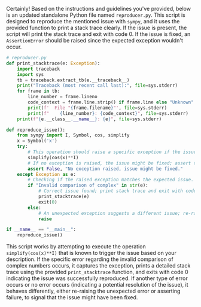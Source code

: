 Certainly! Based on the instructions and guidelines you've provided, below is an updated standalone Python file named `reproducer.py`. This script is designed to reproduce the mentioned issue with `sympy`, and it uses the provided function to print a stack trace clearly. If the issue is present, the script will print the stack trace and exit with code 0. If the issue is fixed, an `AssertionError` should be raised since the expected exception wouldn't occur.

```python
# reproducer.py
def print_stacktrace(e: Exception):
    import traceback
    import sys
    tb = traceback.extract_tb(e.__traceback__)
    print("Traceback (most recent call last):", file=sys.stderr)
    for frame in tb:
        line_number = frame.lineno
        code_context = frame.line.strip() if frame.line else "Unknown"
        print(f'  File "{frame.filename}"', file=sys.stderr)
        print(f"    {line_number}: {code_context}", file=sys.stderr)
    print(f"{e.__class__.__name__}: {e}", file=sys.stderr)

def reproduce_issue():
    from sympy import I, Symbol, cos, simplify
    x = Symbol('x')
    try:
        # This operation should raise a specific exception if the issue exists.
        simplify(cos(x)**I)
        # If no exception is raised, the issue might be fixed; assert to flag that.
        assert False, "No exception raised, issue might be fixed."
    except Exception as e:
        # Checking if the raised exception matches the expected issue.
        if "Invalid comparison of complex" in str(e):
            # Correct issue found; print stack trace and exit with code 0.
            print_stacktrace(e)
            exit(0)
        else:
            # An unexpected exception suggests a different issue; re-raise it.
            raise

if __name__ == "__main__":
    reproduce_issue()
```

This script works by attempting to execute the operation `simplify(cos(x)**I)` that is known to trigger the issue based on your description. If the specific error regarding the invalid comparison of complex numbers occurs, it captures the exception, prints a detailed stack trace using the provided `print_stacktrace` function, and exits with code 0 indicating the issue was successfully reproduced. If another type of error occurs or no error occurs (indicating a potential resolution of the issue), it behaves differently, either re-raising the unexpected error or asserting failure, to signal that the issue might have been fixed.